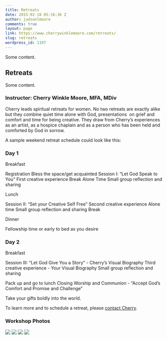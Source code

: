 ```yaml
---
title: Retreats
date: 2015-02-18 05:16:36 Z
author: judsonlmoore
comments: true
layout: page
link: https://www.cherrywinklemoore.com/retreats/
slug: retreats
wordpress_id: 1197
---
```


Some content. 

## Retreats

Some content. 

### Instructor: Cherry Winkle Moore, MFA, MDiv

Cherry leads spiritual retreats for women. No two retreats are exactly alike but they combine quiet time alone with God, presentations  on grief and comfort and time for being creative. They draw from Cherry’s experiences as an artist, as a hospice chaplain and as a person who has been held and comforted by God in sorrow.

A sample weekend retreat schedule could look like this:

### Day 1

Breakfast

Registration
Bless the space/get acquainted
Session I: “Let God Speak to You”
First creative experience
Break
Alone Time
Small group reflection and sharing

Lunch

Session II: “Set your Creative Self Free”
Second creative experience
Alone time
Small group reflection and sharing
Break

Dinner

Fellowship time or early to bed as you desire

### Day 2

Breakfast

Session III: “Let God Give You a Story” -
Cherry’s Visual Biography
Third creative experience -
Your Visual Biography
Small group reflection and sharing

Pack up and go to lunch
Closing Worship and Communion - “Accept God’s Comfort and Promise and Challenge”

Take your gifts boldly into the world.

To learn more and to schedule a retreat, please [contact Cherry](https://www.cherrywinklemoore.com/contact/).

### Workshop Photos


<img src="/uploads/photo-1.jpg" />
<img src="/uploads/AIR-Feeding-5000.jpg" />
<img src="/uploads/AIR-Feed-5000-2.jpg" />
<img src="/uploads/AIR-Feed-5000-fish.jpg" />
